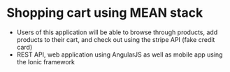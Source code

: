 Shopping cart using MEAN stack
=======
 
 - Users of this application will be able to browse through products, add products to their cart, and check out using the stripe API (fake credit card)
  - REST API, web application using AngularJS as well as mobile app using the Ionic framework
